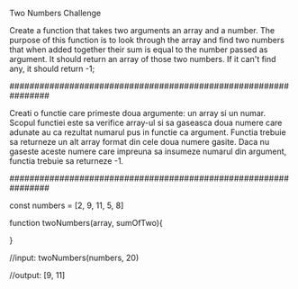 Two Numbers Challenge

Create a function that takes two arguments an array and a number. 
The purpose of this function is to look through the array and find two numbers that when added together their sum is equal to the number passed as argument. 
It should return an array of those two numbers. 
If it can't find any, it should return -1;


################################################################


Creati o functie care primeste doua argumente: un array si un numar.
Scopul functiei este sa verifice array-ul si sa gaseasca doua numere care adunate au ca rezultat numarul pus in functie ca argument.
Functia trebuie sa returneze un alt array format din cele doua numere gasite.
Daca nu gaseste aceste numere care impreuna sa insumeze numarul din argument, functia trebuie sa returneze -1.

################################################################

const numbers = [2, 9, 11, 5, 8]

function twoNumbers(array, sumOfTwo){

}


//input: twoNumbers(numbers, 20)

//output: [9, 11]
